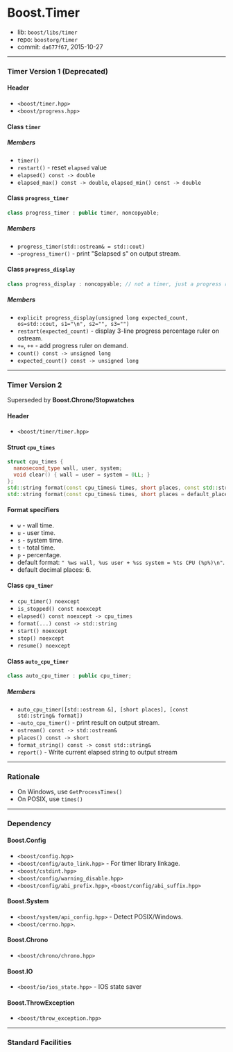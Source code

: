 # Boost.Timer

* lib: `boost/libs/timer`
* repo: `boostorg/timer`
* commit: `da677f67`, 2015-10-27

------
### Timer Version 1 (Deprecated)

#### Header

* `<boost/timer.hpp>`
* `<boost/progress.hpp>`

#### Class `timer`

##### Members

* `timer()`
* `restart()` - reset `elapsed` value
* `elapsed() const -> double`
* `elapsed_max() const -> double`, `elapsed_min() const -> double`

#### Class `progress_timer`

```c++
class progress_timer : public timer, noncopyable;
```

##### Members

* `progress_timer(std::ostream& = std::cout)`
* `~progress_timer()` - print "$elapsed s" on output stream.

#### Class `progress_display`

```c++
class progress_display : noncopyable; // not a timer, just a progress ruler
```

##### Members

* `explicit progress_display(unsigned long expected_count, os=std::cout, s1="\n", s2="", s3="")`
* `restart(expected_count)` - display 3-line progress percentage ruler on ostream.
* `+=`, `++` - add progress ruler on demand.
* `count() const -> unsigned long`
* `expected_count() const -> unsigned long`

------
### Timer Version 2

Superseded by **Boost.Chrono/Stopwatches**

#### Header

* `<boost/timer/timer.hpp>`

#### Struct `cpu_times`

```c++
struct cpu_times {
  nanosecond_type wall, user, system;
  void clear() { wall = user = system = 0LL; }
};
std::string format(const cpu_times& times, short places, const std::string& format);
std::string format(const cpu_times& times, short places = default_places);
```

#### Format specifiers

* `w` - wall time.
* `u` - user time.
* `s` - system time.
* `t` - total time.
* `p` - percentage.
* default format: `" %ws wall, %us user + %ss system = %ts CPU (%p%)\n"`.
* default decimal places: 6.

#### Class `cpu_timer`

* `cpu_timer() noexcept`
* `is_stopped() const noexcept`
* `elapsed() const noexcept -> cpu_times`
* `format(...) const -> std::string`
* `start() noexcept`
* `stop() noexcept`
* `resume() noexcept`

#### Class `auto_cpu_timer`

```c++
class auto_cpu_timer : public cpu_timer;
```

##### Members

* `auto_cpu_timer([std::ostream &], [short places], [const std::string& format])`
* `~auto_cpu_timer()` - print result on output stream.
* `ostream() const -> std::ostream&`
* `places() const -> short`
* `format_string() const -> const std::string&`
* `report()` - Write current elapsed string to output stream

------
### Rationale

* On Windows, use `GetProcessTimes()`
* On POSIX, use `times()`

------
### Dependency

#### Boost.Config

* `<boost/config.hpp>`
* `<boost/config/auto_link.hpp>` - For timer library linkage.
* `<boost/cstdint.hpp>`
* `<boost/config/warning_disable.hpp>`
* `<boost/config/abi_prefix.hpp>`, `<boost/config/abi_suffix.hpp>`

#### Boost.System

* `<boost/system/api_config.hpp>` - Detect POSIX/Windows.
* `<boost/cerrno.hpp>`.

#### Boost.Chrono

* `<boost/chrono/chrono.hpp>`

#### Boost.IO

* `<boost/io/ios_state.hpp>` - IOS state saver

#### Boost.ThrowException

* `<boost/throw_exception.hpp>`

------
### Standard Facilities


